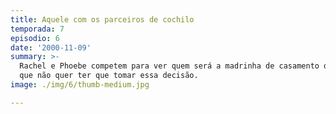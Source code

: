 ```yaml
---
title: Aquele com os parceiros de cochilo
temporada: 7
episodio: 6
date: '2000-11-09'
summary: >-
  Rachel e Phoebe competem para ver quem será a madrinha de casamento de Monica,
  que não quer ter que tomar essa decisão.
image: ./img/6/thumb-medium.jpg

---
```

